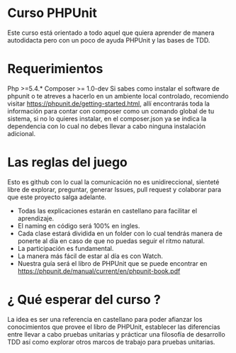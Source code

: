 # Curso PHPUnit

Este curso está orientado a todo aquel que quiera aprender de manera autodidacta pero con un poco de ayuda PHPUnit y las bases de TDD.

# Requerimientos

Php >=5.4.*
Composer >= 1.0-dev
Si sabes como instalar el software de phpunit o te atreves a hacerlo en un ambiente local controlado, recomiendo visitar https://phpunit.de/getting-started.html, allí encontrarás toda la información para contar con composer como un comando global de tu sistema, si no lo quieres instalar, en el composer.json ya se indica la dependencia con lo cual no debes llevar a cabo ninguna instalación adicional.

# Las reglas del juego

Esto es github con lo cual la comunicación no es unidireccional, sienteté libre de explorar, preguntar, generar Issues, pull request y colaborar para que este proyecto salga adelante.

* Todas las explicaciones estarán en castellano para facilitar el aprendizaje.
* El naming en código será 100% en ingles.
* Cada clase estará dividida en un folder con lo cual tendrás manera de ponerte al día en caso de que no puedas seguir el ritmo natural. 
* La participación es fundamental.
* La manera más fácil de estar al día es con Watch. 
* Nuestra guía será el libro de PHPUnit que se puede encontrar en https://phpunit.de/manual/current/en/phpunit-book.pdf

# ¿ Qué esperar del curso ?

La idea es ser una referencia en castellano para poder afianzar los conocimientos que provee el libro de PHPUnit, establecer las diferencias entre llevar a cabo pruebas unitarias y prácticar una filosofía de desarrollo TDD así como explorar otros marcos de trabajo para pruebas unitarias.

